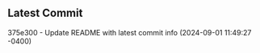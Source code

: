 
## Latest Commit
375e300 - Update README with latest commit info (2024-09-01 11:49:27 -0400) <Yunxi-Zhou>
